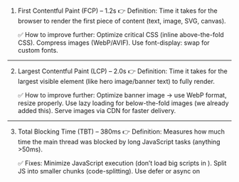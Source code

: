1. First Contentful Paint (FCP) – 1.2s
	👉 Definition: Time it takes for the browser to render the first piece of content (text, image, SVG, canvas).

	✅ How to improve further:
		Optimize critical CSS (inline above-the-fold CSS).
		Compress images (WebP/AVIF).
		Use font-display: swap for custom fonts.

----------------------------------------------------------------
2. Largest Contentful Paint (LCP) – 2.0s
	👉 Definition: Time it takes for the largest visible element (like hero image/banner text) to fully render.

	✅ How to improve further:
		Optimize banner image → use WebP format, resize properly.
		Use lazy loading for below-the-fold images (we already added this).
		Serve images via CDN for faster delivery.
	

----------------------------------------------------------------

3. Total Blocking Time (TBT) – 380ms
	👉 Definition: Measures how much time the main thread was blocked by long JavaScript tasks (anything >50ms).

	✅ Fixes:
		Minimize JavaScript execution (don’t load big scripts in <head>).
		Split JS into smaller chunks (code-splitting).
		Use defer or async on <script> tags.
		Remove unused JS (e.g., no jQuery if not needed).

----------------------------------------------------------------

4. Cumulative Layout Shift (CLS) – 0.114
	👉 Definition: Measures how much elements move around while the page is loading.

	✅ Fixes:
		Always define width & height (or aspect-ratio) for images/videos so space is reserved.
		Don’t insert ads or banners dynamically without reserving space.
		Use font-display: swap → prevents text shifting when custom fonts load.

----------------------------------------------------------------

5. Optimize JS (TBT fix)
	Right now, your JS has placeholder logic (loading image swap).
	It might block rendering if written inefficiently.

	✅ Rewrite as:

	document.addEventListener("DOMContentLoaded", () => {
	  document.querySelectorAll("img[data-src]").forEach(img => {
	    img.src = img.dataset.src;  // load real image
	    img.onload = () => img.classList.add("loaded"); // fade-in effect
	  });
	});


	👉 Why better?

	Runs after DOM is parsed (no blocking).

	Async image replacement.

----------------------------------------------------------------